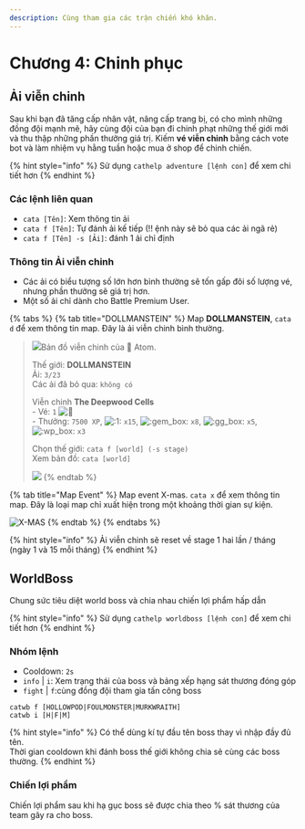 ```yaml
---
description: Cùng tham gia các trận chiến khó khăn.
---
```


# Chương 4: Chinh phục

## Ải viễn chinh

Sau khi bạn đã tăng cấp nhân vật, nâng cấp trang bị, có cho mình những đồng đội mạnh mẽ, hãy cùng đội của bạn đi chinh phạt những thế giới mới và thu thập những phần thưởng giá trị. Kiếm **vé viễn chinh** bằng cách vote bot và làm nhiệm vụ hằng tuần hoặc mua ở shop để chinh chiến.

{% hint style="info" %}
Sử dụng `cathelp adventure [lệnh con]` để xem chi tiết hơn
{% endhint %}

### Các lệnh liên quan

* `cata [Tên]`: Xem thông tin ải
* `cata f [Tên]`: Tự đánh ải kế tiếp (!! ệnh này sẽ bỏ qua các ải ngã rẻ)
* `cata f [Tên] -s [Ải]`: đánh 1 ải chỉ định

### Thông tin Ải viễn chinh

* Các ải có biểu tượng số lớn hơn bình thường sẽ tốn gấp đôi số lượng vé, nhưng phần thưởng sẽ giá trị hơn.
* Một số ải chỉ dành cho Battle Premium User.

{% tabs %}
{% tab title="DOLLMANSTEIN" %}
Map **DOLLMANSTEIN**, `cata d` để xem thông tin map. Đây là ải viễn chinh bình thường.

> ![](https://images-ext-1.discordapp.net/external/dOmjULqxxQnfUUQgJ3To3N3hGwhSebifv8q86SVLE48/https/cdn.discordapp.com/avatars/423327141921423361/764e55505d8c943253ab32e87a96734a.webp)Bản đồ viễn chinh của 👾 Atom.
>
> Thế giới: **DOLLMANSTEIN** \
> Ải: `3/23` \
> Các ải đã bỏ qua: `không có`&#x20;
>
> Viễn chinh **The Deepwood Cells** \
> \- Vé: `1` ![🎫](https://canary.discord.com/assets/5e5ab6737c6e2b6a9aa7a1e7295d1b41.svg) \
> \- Thưởng: `7500 XP`, ![:1:](https://cdn.discordapp.com/emojis/656202630179323935.webp?size=40\&quality=lossless) `x15`, ![:gem\_box:](https://cdn.discordapp.com/emojis/780138010451902524.webp?size=40\&quality=lossless) `x8`, ![:gg\_box:](https://cdn.discordapp.com/emojis/780138003904987137.webp?size=40\&quality=lossless) `x5`, ![:wp\_box:](https://cdn.discordapp.com/emojis/780138006865641523.webp?size=40\&quality=lossless) `x3`&#x20;
>
> Chọn thế giới: `cata f [world] (-s stage)` \
> Xem bản đồ: `cata [world]`
>
> [![](https://media.discordapp.net/attachments/698925345855897741/933210614908747857/map-1.png?width=240\&height=240)](https://cdn.discordapp.com/attachments/698925345855897741/933210614908747857/map-1.png)
{% endtab %}

{% tab title="Map Event" %}
Map event X-mas. `cata x` để xem thông tin map. Đây là loại map chỉ xuất hiện trong một khoảng thời gian sự kiện.

![X-MAS](../.gitbook/assets/image%20\(13\)%20\(1\).png)
{% endtab %}
{% endtabs %}

{% hint style="info" %}
Ải viễn chinh sẽ reset về stage 1 hai lần / tháng (ngày 1 và 15 mỗi tháng)
{% endhint %}

## **WorldBoss**

Chung sức tiêu diệt world boss và chia nhau chiến lợi phẩm hấp dẫn

{% hint style="info" %}
Sử dụng `cathelp worldboss [lệnh con]` để xem chi tiết hơn
{% endhint %}

### **Nhóm lệnh**

* Cooldown: `2s`
* `info` | `i`: Xem trạng thái của boss và bảng xếp hạng sát thương đóng góp
* `fight` | `f`:cùng đồng đội tham gia tấn công boss

```
catwb f [HOLLOWPOD|FOULMONSTER|MURKWRAITH]
catwb i [H|F|M]
```

{% hint style="info" %}
Có thể dùng kí tự đầu tên boss thay vì nhập đầy đủ tên.\
Thời gian cooldown khi đánh boss thế giới không chia sẻ cùng các boss thường.
{% endhint %}

### Chiến lợi phẩm

Chiến lợi phẩm sau khi hạ gục boss sẽ được chia theo % sát thương của team gây ra cho boss.
